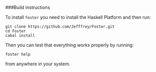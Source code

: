 ###Build instructions

To install `foster` you need to install the Haskell Platform and then run:

```
git clone https://github.com/Jefffrey/Foster.git
cd Foster
cabal install
```

Then you can test that everything works properly by running:

```
foster help
```

from anywhere in your system.

